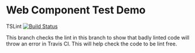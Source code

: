 # Web Component Test Demo

TSLint [![Build Status](https://travis-ci.org/dakotaJang/web-component-test-demo.svg?branch=test-tslint)](https://travis-ci.org/dakotaJang/web-component-test-demo)

This branch checks the lint in this branch to show that badly linted code will throw an error in Travis CI. This will help check the code to be lint free.
